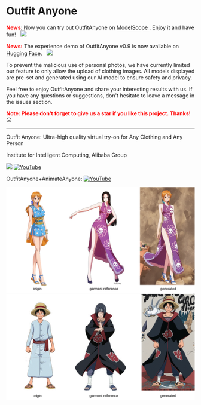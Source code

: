 # Outfit Anyone
**<span style="color:red">
News</span>**: Now you can try out OutfitAnyone on <a href = "https://modelscope.cn/studios/DAMOXR/OutfitAnyone">ModelScope </a>. Enjoy it and have fun!
<a href="https://modelscope.cn/studios/DAMOXR/OutfitAnyone"  style='padding-left: 0.5rem;'><img src='https://img.shields.io/badge/%F0%9F%A4%97%20Model%20Scope-OutfitAnyone-blue'></a>

<font color='red'>**News:**</font>
The experience demo of OutfitAnyone v0.9 is now available on <a href = 'https://huggingface.co/spaces/HumanAIGC/OutfitAnyone' >Hugging Face</a>.
<a href="https://huggingface.co/spaces/HumanAIGC/OutfitAnyone"  style='padding-left: 0.5rem;'><img src='https://img.shields.io/badge/%F0%9F%A4%97%20Hugging%20Face-OutfitAnyone-orange'></a>
 
To prevent the malicious use of personal photos, we have currently limited our feature to only allow the upload of clothing images. All models displayed are pre-set and generated using our AI model to ensure safety and privacy.

[//]: # (Feel free to enjoy OutfitAnyone, and we encourage you to share your interesting results with us.)
Feel free to enjoy OutfitAnyone and share your interesting results with us. If you have any questions or suggestions, don't hesitate to leave a message in the issues section.


<font color='red'>**Note: Please don't forget to give us a star if you like this project. Thanks!**</font> :stuck_out_tongue_winking_eye:

---


[//]: # (~~**A demo that can be experienced is being prepared.**~~)

Outfit Anyone: Ultra-high quality virtual try-on for Any Clothing and Any Person

Institute for Intelligent Computing, Alibaba Group

<a href='https://humanaigc.github.io/outfit-anyone/'><img src='https://img.shields.io/badge/Project-Page-Green'></a>  [![YouTube](https://badges.aleen42.com/src/youtube.svg)](https://youtu.be/-KmoKYLbN4c)


OutfitAnyone+AnimateAnyone: [![YouTube](https://badges.aleen42.com/src/youtube.svg)](https://youtu.be/jnNHcLdoxNk)

![oufit animie](docs/1.gif)![oufit animie](docs/2.gif)

